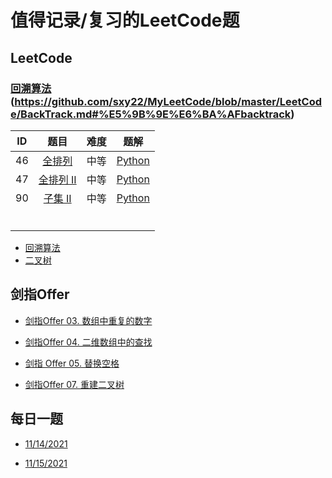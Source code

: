 # 值得记录/复习的LeetCode题

## LeetCode

### [回溯算法]()(https://github.com/sxy22/MyLeetCode/blob/master/LeetCode/BackTrack.md#%E5%9B%9E%E6%BA%AFbacktrack)

|  ID  |                             题目                             | 难度 |                             题解                             |
| :--: | :----------------------------------------------------------: | :--: | :----------------------------------------------------------: |
|  46  |   [全排列](https://leetcode-cn.com/problems/permutations/)   | 中等 | [Python](https://github.com/sxy22/MyLeetCode/blob/master/LeetCode/BackTrack.md#46-%E5%85%A8%E6%8E%92%E5%88%97) |
|  47  | [全排列 II](https://leetcode-cn.com/problems/permutations-ii/) | 中等 | [Python](https://github.com/sxy22/MyLeetCode/blob/master/LeetCode/BackTrack.md#47-%E5%85%A8%E6%8E%92%E5%88%97-ii) |
|  90  |   [子集 II](https://leetcode-cn.com/problems/subsets-ii/)    | 中等 | [Python](https://github.com/sxy22/MyLeetCode/blob/master/LeetCode/BackTrack.md#90-%E5%AD%90%E9%9B%86-ii) |
|      |                                                              |      |                                                              |
|      |                                                              |      |                                                              |
|      |                                                              |      |                                                              |
|      |                                                              |      |                                                              |
|      |                                                              |      |                                                              |
|      |                                                              |      |                                                              |



+ [回溯算法](https://github.com/sxy22/MyLeetCode/blob/master/LeetCode/BackTrack.md#%E5%9B%9E%E6%BA%AFbacktrack)
+ [二叉树](https://github.com/sxy22/MyLeetCode/blob/master/LeetCode/BinaryTree.md#%E4%BA%8C%E5%8F%89%E6%A0%91)

## 剑指Offer

+ [剑指Offer 03. 数组中重复的数字](https://github.com/sxy22/MyLeetCode/blob/master/Jianzhi_Offer/Offer_Solution.md#%E5%89%91%E6%8C%87offer-03-%E6%95%B0%E7%BB%84%E4%B8%AD%E9%87%8D%E5%A4%8D%E7%9A%84%E6%95%B0%E5%AD%97)
+ [剑指Offer 04. 二维数组中的查找](https://github.com/sxy22/MyLeetCode/blob/master/Jianzhi_Offer/Offer_Solution.md#%E5%89%91%E6%8C%87offer-04-%E4%BA%8C%E7%BB%B4%E6%95%B0%E7%BB%84%E4%B8%AD%E7%9A%84%E6%9F%A5%E6%89%BE)

+ [剑指 Offer 05. 替换空格](https://github.com/sxy22/MyLeetCode/blob/master/Jianzhi_Offer/Offer_Solution.md#%E5%89%91%E6%8C%87-offer-05-%E6%9B%BF%E6%8D%A2%E7%A9%BA%E6%A0%BC)

+ [剑指Offer 07. 重建二叉树](https://github.com/sxy22/MyLeetCode/blob/master/Jianzhi_Offer/Offer_Solution.md#%E5%89%91%E6%8C%87offer-07-%E9%87%8D%E5%BB%BA%E4%BA%8C%E5%8F%89%E6%A0%91)

## 每日一题

+ [11/14/2021](https://github.com/sxy22/MyLeetCode/blob/master/LeetCode/DaliyProblem.md#677-%E9%94%AE%E5%80%BC%E6%98%A0%E5%B0%84)

+ [11/15/2021](https://github.com/sxy22/MyLeetCode/blob/master/LeetCode/DaliyProblem.md#11152021)
